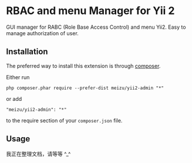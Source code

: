 RBAC and menu Manager for Yii 2
===============================
GUI manager for RABC (Role Base Access Control) and menu Yii2. Easy to manage authorization of user.

Installation
------------

The preferred way to install this extension is through [composer](http://getcomposer.org/download/).

Either run

```
php composer.phar require --prefer-dist meizu/yii2-admin "*"
```

or add

```
"meizu/yii2-admin": "*"
```

to the require section of your `composer.json` file.


Usage
-----

我正在整理文档，请等等 ^_^